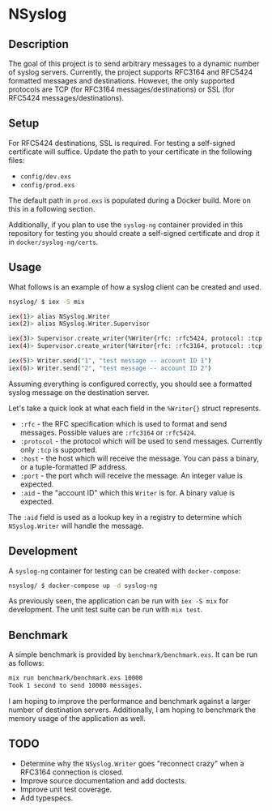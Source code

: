 # NSyslog

## Description

The goal of this project is to send arbitrary messages to a dynamic number of syslog servers. Currently, the project supports RFC3164 and RFC5424 formatted messages and destinations. However, the only supported protocols are TCP (for RFC3164 messages/destinations) or SSL (for RFC5424 messages/destinations).

## Setup

For RFC5424 destinations, SSL is required. For testing a self-signed certificate will suffice. Update the path to your certificate in the following files:

* `config/dev.exs`
* `config/prod.exs`

The default path in `prod.exs` is populated during a Docker build. More on this in a following section.

Additionally, if you plan to use the `syslog-ng` container provided in this repository for testing you should create a self-signed certificate and drop it in `docker/syslog-ng/certs`.

## Usage

What follows is an example of how a syslog client can be created and used.

```bash
nsyslog/ $ iex -S mix

iex(1)> alias NSyslog.Writer
iex(2)> alias NSyslog.Writer.Supervisor

iex(3)> Supervisor.create_writer(%Writer{rfc: :rfc5424, protocol: :tcp, host: "localhost", port: 6514, aid: "1"})
iex(4)> Supervisor.create_writer(%Writer{rfc: :rfc3164, protocol: :tcp, host: {10,3,123,11}, port: 514, aid: "2"})

iex(5)> Writer.send("1", "test message -- account ID 1")
iex(6)> Writer.send("2", "test message -- account ID 2")
```

Assuming everything is configured correctly, you should see a formatted syslog message on the destination server.

Let's take a quick look at what each field in the `%Writer{}` struct represents.

* `:rfc` - the RFC specification which is used to format and send messages. Possible values are `:rfc3164` or `:rfc5424`.
* `:protocol` - the protocol which will be used to send messages. Currently only `:tcp` is supported.
* `:host` - the host which will receive the message. You can pass a binary, or a tuple-formatted IP address.
* `:port` - the port whch will receive the message. An integer value is expected.
* `:aid` - the "account ID" which this `Writer` is for. A binary value is expected.

The `:aid` field is used as a lookup key in a registry to determine which `NSyslog.Writer` will handle the message.

## Development

A `syslog-ng` container for testing can be created with `docker-compose`:

```bash
nsyslog/ $ docker-compose up -d syslog-ng
```

As previously seen, the application can be run with `iex -S mix` for development. The unit test suite can be run with `mix test`.

## Benchmark

A simple benchmark is provided by `benchmark/benchmark.exs`. It can be run as follows:

```bash
mix run benchmark/benchmark.exs 10000
Took 1 second to send 10000 messages.
```

I am hoping to improve the performance and benchmark against a larger number of destination servers. Additionally, I am hoping to benchmark the memory usage of the application as well.

## TODO

* Determine why the `NSyslog.Writer` goes "reconnect crazy" when a RFC3164 connection is closed.
* Improve source documentation and add doctests.
* Improve unit test coverage.
* Add typespecs.